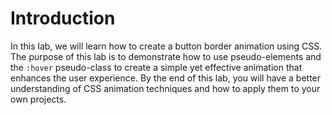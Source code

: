 # Introduction

In this lab, we will learn how to create a button border animation using CSS. The purpose of this lab is to demonstrate how to use pseudo-elements and the `:hover` pseudo-class to create a simple yet effective animation that enhances the user experience. By the end of this lab, you will have a better understanding of CSS animation techniques and how to apply them to your own projects.
